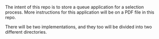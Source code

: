The intent of this repo is to store a queue application for a selection process. More instructions for this application will be on a PDF file in this repo.

There will be two implementations, and they too will be divided into two different directories.
